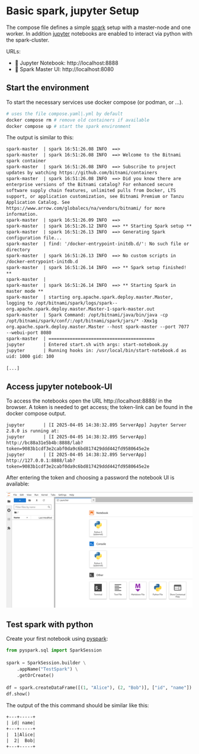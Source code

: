 # Basic spark, jupyter Setup
The compose file defines a simple [spark](https://spark.apache.org/) setup with a master-node and one worker. In addition [jupyter](https://jupyter.org/) notebooks are enabled to interact via python with the spark-cluster.

URLs:
- 📌 Jupyter Notebook: http://localhost:8888
- 📌 Spark Master UI: http://localhost:8080


## Start the environment
To start the necessary services use docker compose (or podman, or ...).

```bash
# uses the file compose.yaml|.yml by default
docker compose rm # remove old containers if available
docker compose up # start the spark environment
```

The output is similar to this:

```
spark-master  | spark 16:51:26.08 INFO  ==> 
spark-master  | spark 16:51:26.08 INFO  ==> Welcome to the Bitnami spark container
spark-master  | spark 16:51:26.08 INFO  ==> Subscribe to project updates by watching https://github.com/bitnami/containers
spark-master  | spark 16:51:26.08 INFO  ==> Did you know there are enterprise versions of the Bitnami catalog? For enhanced secure software supply chain features, unlimited pulls from Docker, LTS support, or application customization, see Bitnami Premium or Tanzu Application Catalog. See https://www.arrow.com/globalecs/na/vendors/bitnami/ for more information.
spark-master  | spark 16:51:26.09 INFO  ==> 
spark-master  | spark 16:51:26.12 INFO  ==> ** Starting Spark setup **
spark-master  | spark 16:51:26.13 INFO  ==> Generating Spark configuration file...
spark-master  | find: '/docker-entrypoint-initdb.d/': No such file or directory
spark-master  | spark 16:51:26.13 INFO  ==> No custom scripts in /docker-entrypoint-initdb.d
spark-master  | spark 16:51:26.14 INFO  ==> ** Spark setup finished! **
spark-master  | 
spark-master  | spark 16:51:26.14 INFO  ==> ** Starting Spark in master mode **
spark-master  | starting org.apache.spark.deploy.master.Master, logging to /opt/bitnami/spark/logs/spark--org.apache.spark.deploy.master.Master-1-spark-master.out
spark-master  | Spark Command: /opt/bitnami/java/bin/java -cp /opt/bitnami/spark/conf/:/opt/bitnami/spark/jars/* -Xmx1g org.apache.spark.deploy.master.Master --host spark-master --port 7077 --webui-port 8080
spark-master  | ========================================
jupyter       | Entered start.sh with args: start-notebook.py
jupyter       | Running hooks in: /usr/local/bin/start-notebook.d as uid: 1000 gid: 100

[...]
```

## Access jupyter notebook-UI
To access the notebooks open the URL http://localhost:8888/ in the browser. A token is needed to get access; the token-link can be found in the docker compose output.


```
jupyter       | [I 2025-04-05 14:38:32.895 ServerApp] Jupyter Server 2.8.0 is running at:
jupyter       | [I 2025-04-05 14:38:32.895 ServerApp] http://bc88a31e5b4b:8888/lab?token=9083b1cdf3e2cabf0da9c6bd817429ddd442fd9580645e2e
jupyter       | [I 2025-04-05 14:38:32.895 ServerApp]     http://127.0.0.1:8888/lab?token=9083b1cdf3e2cabf0da9c6bd817429ddd442fd9580645e2e
```

After entering the token and choosing a password the notebook UI is available:

![notebook UI](./.images/jupyterUI.png)

## Test spark with python
Create your first notebook using [pyspark](https://spark.apache.org/docs/latest/api/python/index.html):

```python
from pyspark.sql import SparkSession

spark = SparkSession.builder \
    .appName("TestSpark") \
    .getOrCreate()

df = spark.createDataFrame([(1, "Alice"), (2, "Bob")], ["id", "name"])
df.show()
``` 

The output of the this command should be similar like this:

```
+---+-----+
| id| name|
+---+-----+
|  1|Alice|
|  2|  Bob|
+---+-----+
```